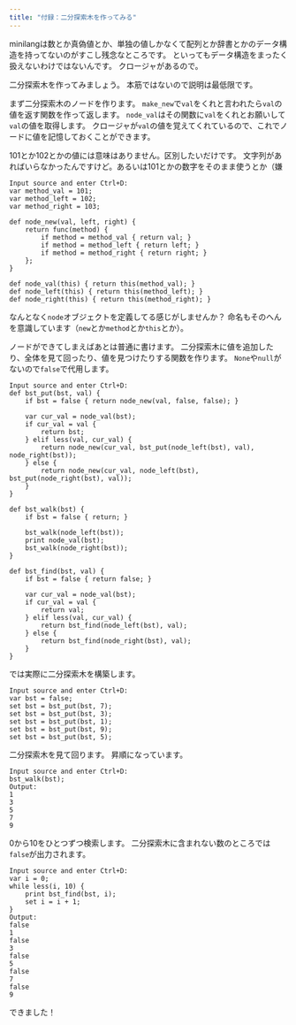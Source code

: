 ```yaml
---
title: "付録：二分探索木を作ってみる"
---
```


minilangは数とか真偽値とか、単独の値しかなくて配列とか辞書とかのデータ構造を持ってないのがすこし残念なところです。
といってもデータ構造をまったく扱えないわけではないんです。
クロージャがあるので。

二分探索木を作ってみましょう。
本筋ではないので説明は最低限です。

まず二分探索木のノードを作ります。
`make_new`で`val`をくれと言われたら`val`の値を返す関数を作って返します。
`node_val`はその関数に`val`をくれとお願いして`val`の値を取得します。
クロージャが`val`の値を覚えてくれているので、これでノードに値を記憶しておくことができます。

101とか102とかの値には意味はありません。区別したいだけです。
文字列があればいらなかったんですけど。あるいは101とかの数字をそのまま使うとか（嫌

```
Input source and enter Ctrl+D:
var method_val = 101;
var method_left = 102;
var method_right = 103;

def node_new(val, left, right) {
    return func(method) {
        if method = method_val { return val; }
        if method = method_left { return left; }
        if method = method_right { return right; }
    };
}

def node_val(this) { return this(method_val); }
def node_left(this) { return this(method_left); }
def node_right(this) { return this(method_right); }
```

なんとなく`node`オブジェクトを定義してる感じがしませんか？
命名もそのへんを意識しています（`new`とか`method`とか`this`とか）。

ノードができてしまえばあとは普通に書けます。
二分探索木に値を追加したり、全体を見て回ったり、値を見つけたりする関数を作ります。
`None`や`null`がないので`false`で代用します。

```
Input source and enter Ctrl+D:
def bst_put(bst, val) {
    if bst = false { return node_new(val, false, false); }

    var cur_val = node_val(bst);
    if cur_val = val {
        return bst;
    } elif less(val, cur_val) {
        return node_new(cur_val, bst_put(node_left(bst), val), node_right(bst));
    } else {
        return node_new(cur_val, node_left(bst), bst_put(node_right(bst), val));
    }
}

def bst_walk(bst) {
    if bst = false { return; }

    bst_walk(node_left(bst));
    print node_val(bst);
    bst_walk(node_right(bst));
}

def bst_find(bst, val) {
    if bst = false { return false; } 
    
    var cur_val = node_val(bst);
    if cur_val = val {
        return val;
    } elif less(val, cur_val) {
        return bst_find(node_left(bst), val);
    } else {
        return bst_find(node_right(bst), val);
    }
}
```

では実際に二分探索木を構築します。

```
Input source and enter Ctrl+D:
var bst = false;
set bst = bst_put(bst, 7);
set bst = bst_put(bst, 3);
set bst = bst_put(bst, 1);
set bst = bst_put(bst, 9);
set bst = bst_put(bst, 5);
```

二分探索木を見て回ります。
昇順になっています。

```
Input source and enter Ctrl+D:
bst_walk(bst);
Output:
1
3
5
7
9
```

0から10をひとつずつ検索します。
二分探索木に含まれない数のところでは`false`が出力されます。

```
Input source and enter Ctrl+D:
var i = 0;
while less(i, 10) {
    print bst_find(bst, i);
    set i = i + 1;
}
Output:
false
1
false
3
false
5
false
7
false
9
```

できました！